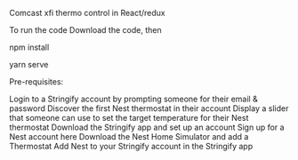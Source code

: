 Comcast xfi thermo control in React/redux

To run the code Download the code, then

npm install

yarn serve

Pre-requisites:

Login to a Stringify account by prompting someone for their email & password
Discover the first Nest thermostat in their account
Display a slider that someone can use to set the target temperature for their Nest thermostat
Download the Stringify app and set up an account
Sign up for a Nest account here
Download the Nest Home Simulator and add a Thermostat
Add Nest to your Stringify account in the Stringify app
